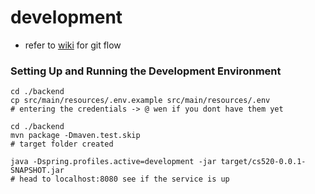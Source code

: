 # development

- refer to [wiki](https://github.com/xyw0025/CS520_group_project/wiki) for git flow

### Setting Up and Running the Development Environment

```
cd ./backend
cp src/main/resources/.env.example src/main/resources/.env
# entering the credentials -> @ wen if you dont have them yet

cd ./backend
mvn package -Dmaven.test.skip
# target folder created

java -Dspring.profiles.active=development -jar target/cs520-0.0.1-SNAPSHOT.jar
# head to localhost:8080 see if the service is up
```
